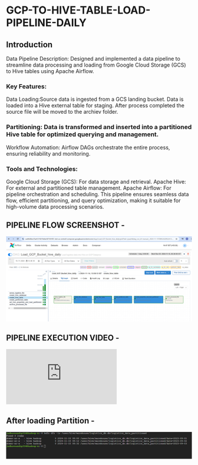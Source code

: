 # GCP-TO-HIVE-TABLE-LOAD-PIPELINE-DAILY

## Introduction
Data Pipeline Description:
Designed and implemented a data pipeline to streamline data processing and loading from Google Cloud Storage (GCS) to Hive tables using Apache Airflow.

### Key Features:
Data Loading:Source data is ingested from a GCS landing bucket.
Data is loaded into a Hive external table for staging.
After process completed the source file will be moved to the archiev folder.

### Partitioning: Data is transformed and inserted into a partitioned Hive table for optimized querying and management.
Workflow Automation: Airflow DAGs orchestrate the entire process, ensuring reliability and monitoring.

### Tools and Technologies:
Google Cloud Storage (GCS): For data storage and retrieval.
Apache Hive: For external and partitioned table management.
Apache Airflow: For pipeline orchestration and scheduling.
This pipeline ensures seamless data flow, efficient partitioning, and query optimization, making it suitable for high-volume data processing scenarios.

## PIPELINE FLOW SCREENSHOT -
![PIPELINE FLOW](https://github.com/SandipJadhav7843/GCP-TO-HIVE-TABLE-LOAD-PIPELINE-DAILY/blob/main/Pipeline_Flow.png)


## PIPELINE EXECUTION VIDEO -
![PIPELINE EXECUTION VIDEO](https://github.com/SandipJadhav7843/GCP-TO-HIVE-TABLE-LOAD-PIPELINE-DAILY/blob/main/Pipeline_Execution_Video.rar)

## After loading Partition -

![Partition](https://github.com/SandipJadhav7843/GCP-TO-HIVE-TABLE-LOAD-PIPELINE-DAILY/blob/main/hive_warehouse_partition.png)
